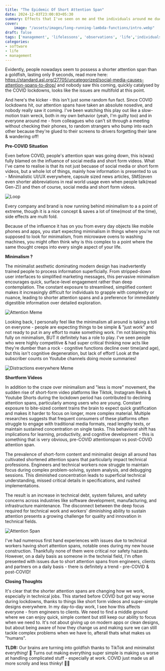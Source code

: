 ```yaml
---
title: "The Epidemic Of Short Attention Span"
date: 2024-12-03T23:00:03+05:30
summary: Effects that I've seen on me and the individuals around me due to the short attention span that they have now because of shortform videos, minimalism and availability of capsule sized information
cover:
    image: "/assets/images/long-running-lambda-functions/intro.webp"
draft: false
tags: ['management', 'lifelessons', 'observations', 'life','individuals','covid']
categories:
- software
- life
- management
---
```


Evidently, people nowadays seem to possess a shorter attention span than a goldfish, lasting only 9 seconds, read more here: https://standard.asl.org/27705/uncategorized/social-media-causes-attention-spans-to-drop/ and nobody saw this coming, quickly catalysed by the COVID lockdowns, looks like the issues are multifold at this point.

And here's the kicker - this isn't just some random fun fact. Since COVID lockdowns hit, our attention spans have taken an absolute nosedive, and nobody really saw it coming. I've been watching this play out like a slow-motion train wreck, both in my own behavior (yeah, I'm guilty too) and in everyone around me - from  colleagues who can't sit through a meeting without checking their phones, to random strangers who bump into each other because they're glued to their screens to drivers forgetting their lane & wandering off!

**Pre-COVID Situation**

Even before COVID, people's attention span was going down, this is(was) fully blamed on the influence of social media and short form videos. What I've came to realise is that its not just becuase of social media or short form videos, but a whole lot of things, mainly how information is presented to us - Minimalistic UI/UX everywhere, capsule sized news articles, SMS(even even shorter abbreviations in real world usage even when people talk(read Gen-Z)) and then of course, social media and short form videos.

![](/assets/images/Short-Attention-Span-And-Work/loop.png "Loop")

Every company and brand is now running behind minimalism to a a point of extreme, though it is a nice concept & saves a lot of time(most of the time), side effects are multi fold. 

Because of the influence it has on you from every day objects like mobile phones and apps, you start expecting miminalism in things where you're not supposed to look for minimalism, from microwave ovens to washing machines, you might often think why is this complex to a point where the same thought creeps into every single aspect of your life.

**Minimalism ?**

The minimalist aesthetic dominating modern design has inadvertently trained people to process information superficially. From stripped-down user interfaces to simplified marketing messages, this pervasive minimalism encourages quick, surface-level engagement rather than deep contemplation. The constant exposure to streamlined, simplified content makes it increasingly difficult for individuals to grapple with complexity or nuance, leading to shorter attention spans and a preference for immediately digestible information over detailed exploration.

![](/assets/images/Short-Attention-Span-And-Work/attention_meme.png "Attention Meme")

Looking back, I personally feel like the minimalism all around is taking a toll on everyone - people are expecting things to be simple & "just work" and not ready to put in any effort to make something work. I'm not blaming this fully on minimalism, BUT it definitely has a role to play. I've seen people who were highly competitive & had super critical thinking now acts like they're dumber than a rock - cognitive functions decline over time(and age), but this isn't cognitive degeneration, but lack of effort! Look at the subscriber counts on Youtube channels doing movie summaries!

![](/assets/images/Short-Attention-Span-And-Work/distractions-distractions-everywhere.webp "Distractions everywhere Meme")

**Shortform Videos**

In addition to the craze over minimalism and "less is more" movement, the sudden rise of short-form video platforms like Tiktok, Instagram Reels & Youtube Shorts during the lockdown period has contributed to declining attention spans, particularly among users who are young. Constant exposure to bite-sized content trains the brain to expect quick gratification and makes it harder to focus on longer, more complex material. Multiple researches suggests that frequent consumers of these platforms often struggle to engage with traditional media formats, read lengthy texts, or maintain sustained concentration on single tasks. This behavioral shift has implications for learning, productivity, and cognitive development - this is something that is very obvious, pre-COVID attentionspan vs post-COVID attention span.

The prevalence of short-form content and minimalist design all around has cultivated shortened attention spans that particularly impact technical professions. Engineers and technical workers now struggle to maintain focus during complex problem-solving, system analysis, and debugging sessions. This diminished concentration leads to superficial technical understanding, missed critical details in specifications, and rushed implementations. 

The result is an increase in technical debt, system failures, and safety concerns across industries like software development, manufacturing, and infrastructure maintenance. The disconnect between the deep focus required for technical work and workers' diminishing ability to sustain attention presents a growing challenge for quality and innovation in technical fields.

![](/assets/images/Short-Attention-Span-And-Work/140zj8.jpg "Attention Span")

I've had numerous first hand experiences with issues due to technical workers having short attention spans, notable ones during my new house construction. Thankfully none of them were critical nor safety hazards. However, on a daily basis as someone in the technial field, I'm often presented with issues due to short attention spans from engineers, clients and partners on a daily basis - there is definitely a trend - pre-COVID & post-COVID!

**Closing Thoughts**

It's clear that the shorter attention spans are changing how we work, especially in technical jobs. This started before COVID but got way worse during lockdowns, thanks to things like short form videos and super-simple designs everywhere. In my day-to-day work, I see how this affects everyone - from engineers to clients. We need to find a middle ground where we can enjoy quick, simple content but still keep our ability to focus when we need to. It's not about giving up on modern apps or clean designs, but about being aware of how they change us and making sure we can still tackle complex problems when we have to, afterall thats what makes us "humans".

**TLDR:** Our brains are turning into goldfish thanks to TikTok and minimalist everything! 🐠 Turns out making everything super simple is making us worse at handling complicated stuff - especially at work. COVID just made us all more scrolly and less thinky! 🤦‍♂️
